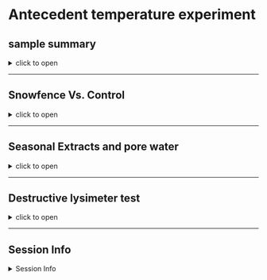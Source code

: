 Antecedent temperature experiment
================

## sample summary

<details>
<summary>
click to open
</summary>
</details>

------------------------------------------------------------------------

## Snowfence Vs. Control

<details>
<summary>
click to open
</summary>

#### Extracts:

<details>
<summary>
click to open
</summary>

<img src="Aggie_report_files/figure-gfm/unnamed-chunk-1-1.png" width="100%" /><img src="Aggie_report_files/figure-gfm/unnamed-chunk-1-2.png" width="100%" /><img src="Aggie_report_files/figure-gfm/unnamed-chunk-1-3.png" width="100%" /><img src="Aggie_report_files/figure-gfm/unnamed-chunk-1-4.png" width="100%" /><img src="Aggie_report_files/figure-gfm/unnamed-chunk-1-5.png" width="100%" /><img src="Aggie_report_files/figure-gfm/unnamed-chunk-1-6.png" width="100%" /><img src="Aggie_report_files/figure-gfm/unnamed-chunk-1-7.png" width="100%" /><img src="Aggie_report_files/figure-gfm/unnamed-chunk-1-8.png" width="100%" /><img src="Aggie_report_files/figure-gfm/unnamed-chunk-1-9.png" width="100%" />

</details>

#### Pore water:

<details>
<summary>
click to open
</summary>

<img src="Aggie_report_files/figure-gfm/unnamed-chunk-2-1.png" width="100%" /><img src="Aggie_report_files/figure-gfm/unnamed-chunk-2-2.png" width="100%" /><img src="Aggie_report_files/figure-gfm/unnamed-chunk-2-3.png" width="100%" /><img src="Aggie_report_files/figure-gfm/unnamed-chunk-2-4.png" width="100%" /><img src="Aggie_report_files/figure-gfm/unnamed-chunk-2-5.png" width="100%" />

</details>
</details>

------------------------------------------------------------------------

## Seasonal Extracts and pore water

<details>
<summary>
click to open
</summary>

#### Extracts:

Due to soil plot concerns only ancillary plots were harvested multiple
times per year.

<details>
<summary>
click to open
</summary>

<img src="Aggie_report_files/figure-gfm/unnamed-chunk-3-1.png" width="100%" /><img src="Aggie_report_files/figure-gfm/unnamed-chunk-3-2.png" width="100%" /><img src="Aggie_report_files/figure-gfm/unnamed-chunk-3-3.png" width="100%" /><img src="Aggie_report_files/figure-gfm/unnamed-chunk-3-4.png" width="100%" /><img src="Aggie_report_files/figure-gfm/unnamed-chunk-3-5.png" width="100%" /><img src="Aggie_report_files/figure-gfm/unnamed-chunk-3-6.png" width="100%" /><img src="Aggie_report_files/figure-gfm/unnamed-chunk-3-7.png" width="100%" /><img src="Aggie_report_files/figure-gfm/unnamed-chunk-3-8.png" width="100%" /><img src="Aggie_report_files/figure-gfm/unnamed-chunk-3-9.png" width="100%" />

</details>

#### Pore water:

<details>
<summary>
click to open
</summary>

<img src="Aggie_report_files/figure-gfm/unnamed-chunk-4-1.png" width="100%" /><img src="Aggie_report_files/figure-gfm/unnamed-chunk-4-2.png" width="100%" /><img src="Aggie_report_files/figure-gfm/unnamed-chunk-4-3.png" width="100%" /><img src="Aggie_report_files/figure-gfm/unnamed-chunk-4-4.png" width="100%" /><img src="Aggie_report_files/figure-gfm/unnamed-chunk-4-5.png" width="100%" />

</details>
</details>

------------------------------------------------------------------------

## Destructive lysimeter test

<details>
<summary>
click to open
</summary>

![](Aggie_report_files/figure-gfm/unnamed-chunk-5-1.png)<!-- -->![](Aggie_report_files/figure-gfm/unnamed-chunk-5-2.png)<!-- -->

</details>

------------------------------------------------------------------------

## Session Info

<details>
<summary>
Session Info
</summary>

Date run: 2023-02-22

    ## R version 4.2.2 (2022-10-31 ucrt)
    ## Platform: x86_64-w64-mingw32/x64 (64-bit)
    ## Running under: Windows 10 x64 (build 19045)
    ## 
    ## Matrix products: default
    ## 
    ## locale:
    ## [1] LC_COLLATE=English_United States.utf8 
    ## [2] LC_CTYPE=English_United States.utf8   
    ## [3] LC_MONETARY=English_United States.utf8
    ## [4] LC_NUMERIC=C                          
    ## [5] LC_TIME=English_United States.utf8    
    ## 
    ## attached base packages:
    ## [1] grid      stats     graphics  grDevices utils     datasets  methods  
    ## [8] base     
    ## 
    ## other attached packages:
    ##  [1] lubridate_1.9.0   timechange_0.1.1  ggbiplot_0.55     scales_1.2.1     
    ##  [5] plyr_1.8.8        vegan_2.6-4       lattice_0.20-45   permute_0.9-7    
    ##  [9] forcats_0.5.2     stringr_1.5.0     dplyr_1.0.10      purrr_1.0.0      
    ## [13] readr_2.1.3       tidyr_1.2.1       tibble_3.1.8      ggplot2_3.4.0    
    ## [17] tidyverse_1.3.2   tarchetypes_0.7.4 targets_0.14.2   
    ## 
    ## loaded via a namespace (and not attached):
    ##  [1] nlme_3.1-160        fs_1.5.2            httr_1.4.4         
    ##  [4] future.callr_0.8.1  tools_4.2.2         backports_1.4.1    
    ##  [7] utf8_1.2.2          R6_2.5.1            DBI_1.1.3          
    ## [10] mgcv_1.8-41         colorspace_2.0-3    withr_2.5.0        
    ## [13] tidyselect_1.2.0    processx_3.8.0      compiler_4.2.2     
    ## [16] cli_3.6.0           rvest_1.0.3         xml2_1.3.3         
    ## [19] labeling_0.4.2      callr_3.7.3         digest_0.6.31      
    ## [22] rmarkdown_2.19      pkgconfig_2.0.3     htmltools_0.5.4    
    ## [25] parallelly_1.34.0   highr_0.10          dbplyr_2.2.1       
    ## [28] fastmap_1.1.0       rlang_1.0.6         readxl_1.4.1       
    ## [31] rstudioapi_0.14     farver_2.1.1        generics_0.1.3     
    ## [34] jsonlite_1.8.4      googlesheets4_1.0.1 magrittr_2.0.3     
    ## [37] Matrix_1.5-1        Rcpp_1.0.9          munsell_0.5.0      
    ## [40] fansi_1.0.3         lifecycle_1.0.3     furrr_0.3.1        
    ## [43] stringi_1.7.8       yaml_2.3.6          MASS_7.3-58.1      
    ## [46] parallel_4.2.2      listenv_0.9.0       crayon_1.5.2       
    ## [49] haven_2.5.1         splines_4.2.2       hms_1.1.2          
    ## [52] knitr_1.41          ps_1.7.2            pillar_1.8.1       
    ## [55] igraph_1.3.5        base64url_1.4       codetools_0.2-18   
    ## [58] reprex_2.0.2        glue_1.6.2          evaluate_0.19      
    ## [61] data.table_1.14.6   modelr_0.1.10       vctrs_0.5.1        
    ## [64] tzdb_0.3.0          cellranger_1.1.0    gtable_0.3.1       
    ## [67] future_1.30.0       assertthat_0.2.1    xfun_0.36          
    ## [70] broom_1.0.2         googledrive_2.0.0   gargle_1.2.1       
    ## [73] cluster_2.1.4       globals_0.16.2      ellipsis_0.3.2

</details>

